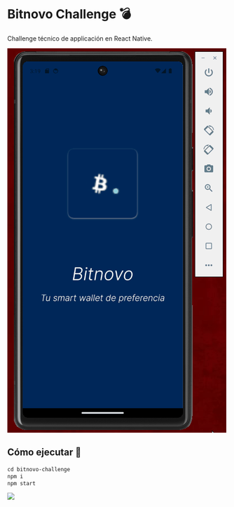 # Bitnovo Challenge 💣
Challenge técnico de applicación en React Native.

![](https://github.com/damianstetson17/bitnovo-challenge/blob/master/assets/gifs/bitnomo_fulldemo_stetson.gif)

## Cómo ejecutar 🚀
```
cd bitnovo-challenge
npm i
npm start
```

<img src="https://cdn11.bigcommerce.com/s-cny19vb13i/images/stencil/570x633/products/319/737/bitnovo__02730.1721031705.png?c=1" />
